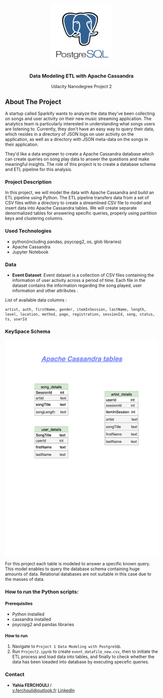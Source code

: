<br />
<p align="center">
  <img src="./images/Logo.png" alt="Logo" width="200" height="200">
 <h3 align="center">Data Modeling ETL with Apache Cassandra</h3>
 <p align="center">
  Udacity Nanodegree Project 2
  <br />
 </p>
</p>

## About The Project

A startup called Sparkify wants to analyze the data they've been collecting on songs and user activity on their new music streaming application. The analytics team is particularly interested in understanding what songs users are listening to. Currently, they don't have an easy way to query their data, which resides in a directory of JSON logs on user activity on the application, as well as a directory with JSON meta-data on the songs in their application.

They'd like a data engineer to create a Apache Cassandra database which can create queries on song play data to answer the questions and make meaningful insights. The role of this project is to create a database schema and ETL pipeline for this analysis.

### Project Description

In this project, we will model the data with Apache Cassandra and build an ETL pipeline using Python. The ETL pipeline transfers data from a set of CSV files within a directory to create a streamlined CSV file to model and insert data into Apache Cassandra tables. We will create separate denormalized tables for answering specific queries, properly using partition keys and clustering columns.

### Used Technologies

* python(including pandas, psycopg2, os, glob  libraries)
* Apache Cassandra 
* Jupyter Notebook

### Data
- **Event Dataset**: Event dataset is a collection of CSV files containing the information of user activity across a period of time. Each file in the dataset contains the information regarding the song played, user information and other attributes .

List of available data columns :

```
artist, auth, firstName, gender, itemInSession, lastName, length, level, location, method, page, registration, sessionId, song, status, ts, userId
```

### KeySpace Schema

![database](./images/database.png)

For this project each table is modeled to answer a specific known query. This model enables to query the database schema containing huge amounts of data. Relational databases are not suitable in this case due to the masses of data.

### How to run the Python scripts:

#### Prerequisites
- Python installed
- cassandra installed 
- psycopg2 and pandas libraries

#### How to run
1. Navigate to `Project 1 Data Modeling with PostgreSQL`
2. Run `Project2.ipynb` to create `event_datafile_new.csv`, then to initiate the ETL process and load data into tables, and finally to check whether the data has been loeaded into database by executing specefic queries.



### Contact

* **Yahia FERCHOULI** /  
y.ferchouli@outlook.fr
[LinkedIn](https://www.linkedin.com/in/yahia-ferchouli-95a15b188)
